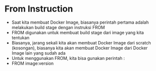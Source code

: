 # From Instruction

- Saat kita membuat Docker Image, biasanya perintah pertama adalah melakukan build stage dengan instruksi FROM
- FROM digunakan untuk membuat build stage dari image yang kita tentukan 
- Biasanya, jarang sekali kita akan membuat Docker Image dari scratch (kosongan), biasanya kita akan membuat Docker Image dari Docker Image lain yang sudah ada 
- Untuk menggunakan FROM, kita bisa gunakan perintah : 
- FROM image:version
